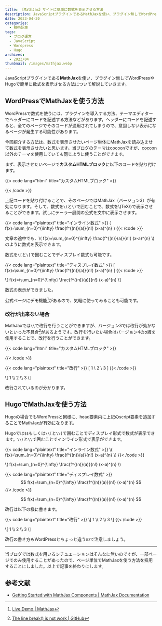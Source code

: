 ```yaml
---
title: 【MathJax】サイトに簡単に数式を表示させる方法
description: JavaScriptプラグインであるMathJaxを使い、プラグイン無しでWordPressやHugoで簡単に数式を表示させる方法について解説していきます。
date: 2023-04-30
categories: 
  - 技術記事
tags: 
  - ブログ運営
  - JavaScript
  - Wordpress
  - Hugo
archives:
  - 2023/04 
thumbnail: /images/mathjax.webp
---
```


JavaScriptプラグインである**MathJax**を使い、プラグイン無しでWordPressやHugoで簡単に数式を表示させる方法について解説していきます。

<!--more-->

## WordPressでMathJaxを使う方法

WordPressで数式を使うには、プラグインを導入する方法、テーマエディターでヘッダーにコードを記述する方法などがあります。ヘッダーにコードを記述すると、全てのページでそのコードが適用されてしまうので、意図しない表示になるページが発生する可能性があります。

今回紹介する方法は、数式を表示させたいページ単体にMathJaxを読み込ませて数式を表示させたいと思います。当ブログのテーマはcocoonですが、cocoon以外のテーマを使用していても同じように使うことができます。

まず、表示させたいページで**カスタムHTMLブロック**に以下のコードを貼り付けます。

{{< code lang="html" title="カスタムHTMLブロック" >}}
<script type="text/javascript" id="MathJax-script" async src="https://cdn.jsdelivr.net/npm/mathjax@3/es5/tex-mml-chtml.js">
</script>
{{< /code >}}

上記コードを貼り付けることで、そのページではMathJax（バージョン3）が有効になります。そして、数式を`\(`と`\)`で囲むことで、数式を\\(TeX\\)で表示させることができます。試しにテーラー展開の公式を文中に表示させます。

{{< code lang="plaintext" title="インライン数式" >}}
\( f(x)=\sum_{n=0}^{\infty} \frac{f^{(n)}(a)}{n!} (x-a)^{n} \)
{{< /code >}}

文章の途中でも、\\( f(x)=\sum_{n=0}^{\infty} \frac{f^{(n)}(a)}{n!} (x-a)^{n} \\)のように数式を表示できます。

数式を`\[`と`\]`で囲むことでディスプレイ数式も可能です。

{{< code lang="plaintext" title="ディスプレイ数式" >}}
\[ f(x)=\sum_{n=0}^{\infty} \frac{f^{(n)}(a)}{n!} (x-a)^{n} \]
{{< /code >}}

\\[ f(x)=\sum_{n=0}^{\infty} \frac{f^{(n)}(a)}{n!} (x-a)^{n} \\]

数式の表示ができました。

公式ページにデモ機能[^1]があるので、気軽に使ってみることも可能です。

[^1]:[Live Demo | MathJax](https://www.mathjax.org/#demo)

### 改行が出来ない場合

MathJaxでは`\\`で改行を行うことができますが、バージョン3では改行が効かないといった不具合[^2]があるようです。改行を行いたい場合はバージョン4のα版を使用することで、改行を行うことができます。

[^2]:[The line break(\) is not work | GitHub](https://github.com/mathjax/MathJax/issues/2312)

{{< code lang="html" title="カスタムHTMLブロック" >}}
<script type="text/javascript" id="MathJax-script" async
  src="https://cdn.jsdelivr.net/npm/mathjax@4.0.0-alpha.1/es5/tex-mml-chtml.js">
</script>
{{< /code >}}

{{< code lang="plaintext" title="改行" >}}
\[ 1 \\ 2 \\ 3 \]
{{< /code >}}

\\[ 1 \\\\ 2 \\\\ 3 \\]

改行されているのが分かります。

## HugoでMathJaxを使う方法

Hugoの場合でもWordPressと同様に、head要素内に上記のscript要素を追加することでMathJaxが有効になります。

Hugoでは`$$`もしくは`\\[`と`\\]`で囲むことでディスプレイ形式で数式が表示できます。`\\(`と`\\`で囲むことでインライン形式で表示ができます。

{{< code lang="plaintext" title="インライン数式" >}}
\\( f(x)=\sum_{n=0}^{\infty} \frac{f^{(n)}(a)}{n!} (x-a)^{n} \\)
{{< /code >}}

\\( f(x)=\sum_{n=0}^{\infty} \frac{f^{(n)}(a)}{n!} (x-a)^{n} \\)

{{< code lang="plaintext" title="ディスプレイ数式" >}}
$$
f(x)=\sum_{n=0}^{\infty} \frac{f^{(n)}(a)}{n!} (x-a)^{n}
$$
{{< /code >}}

$$
f(x)=\sum_{n=0}^{\infty} \frac{f^{(n)}(a)}{n!} (x-a)^{n}
$$

改行は以下の様に書きます。

{{< code lang="plaintext" title="改行" >}}
\\[ 1 \\\\ 2 \\\\ 3 \\]
{{< /code >}}

\\[ 1 \\\\ 2 \\\\ 3 \\]

改行の書き方もWordPressとちょっと違うので注意しましょう。

* * *

当ブログでは数式を用いるシチュエーションはそんなに無いのですが、一部ページでのみ使用することがあったので、ページ単位でMathJaxを使う方法を採用することにしました。以上で記事を終わりにします。

## 参考文献

* [Getting Started with MathJax Components | MathJax Documentation](https://docs.mathjax.org/en/latest/web/start.html)